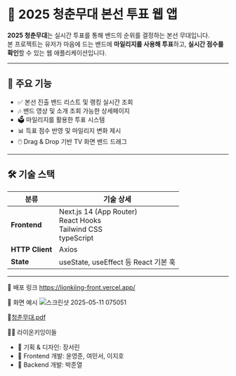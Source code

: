# 🎤 2025 청춘무대 본선 투표 웹 앱

**2025 청춘무대**는 실시간 투표를 통해 밴드의 순위를 결정하는 본선 무대입니다.  
본 프로젝트는 유저가 마음에 드는 밴드에 **마일리지를 사용해 투표**하고, **실시간 점수를 확인**할 수 있는 웹 애플리케이션입니다.

---

## 🚀 주요 기능

- ✅ 본선 진출 밴드 리스트 및 랭킹 실시간 조회
- 🎶 밴드 영상 및 소개 조회 가능한 상세페이지
- 🗳️ 마일리지를 활용한 투표 시스템  
- 📊 득표 점수 반영 및 마일리지 변화 제시  
- 🖱️ Drag & Drop 기반 TV 화면 밴드 드래그  
---

## 🛠️ 기술 스택

| 분류       | 기술 상세 |
|------------|-----------|
| **Frontend** | Next.js 14 (App Router)<br>React Hooks<br>Tailwind CSS<br>typeScript|
| **HTTP Client** | Axios |
| **State** | useState, useEffect 등 React 기본 훅 |


---

🦁 배포 링크
https://lionkiing-front.vercel.app/

📸 화면 예시
![스크린샷 2025-05-11 075051](https://github.com/user-attachments/assets/4910c22f-7155-4174-b336-f3076613d78a)


🧐[청춘무대.pdf](https://github.com/user-attachments/files/20144087/default.pdf)



👨‍💻 라이온키잉이들
- 🎼 기획 & 디자인: 장서린
- 🎨 Frontend 개발: 윤영준, 여민서, 이지호
- 🎨 Backend 개발: 박준열



